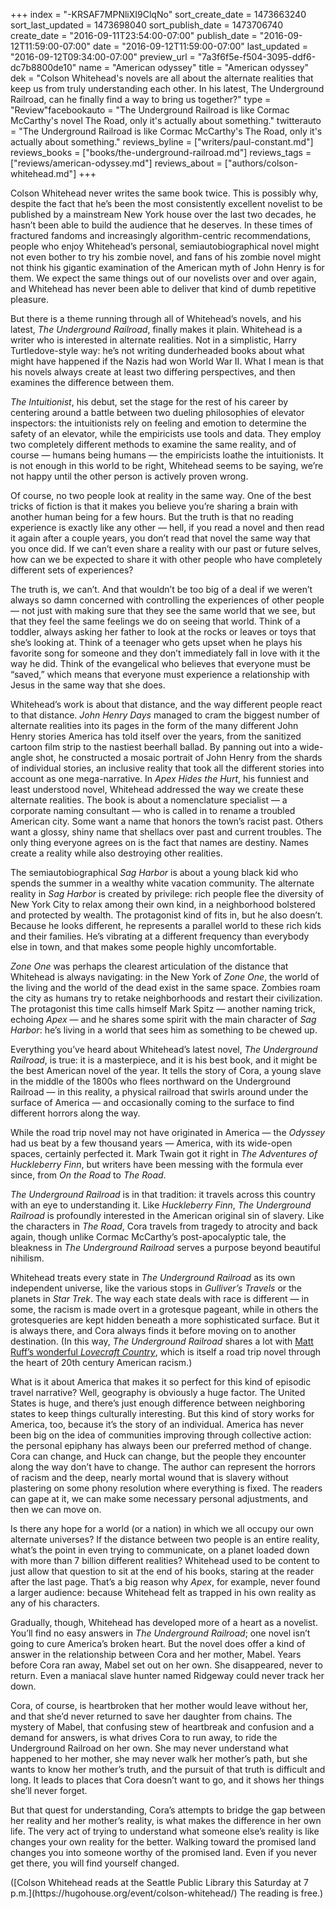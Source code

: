 +++
index = "-KRSAF7MPNliXI9ClqNo"
sort_create_date = 1473663240
sort_last_updated = 1473698040
sort_publish_date = 1473706740
create_date = "2016-09-11T23:54:00-07:00"
publish_date = "2016-09-12T11:59:00-07:00"
date = "2016-09-12T11:59:00-07:00"
last_updated = "2016-09-12T09:34:00-07:00"
preview_url = "7a3f6f5e-f504-3095-ddf6-dc7b8800de10"
name = "American odyssey"
title = "American odyssey"
dek = "Colson Whitehead's novels are all about the alternate realities that keep us from truly understanding each other. In his latest, The Underground Railroad, can he finally find a way to bring us together?"
type = "Review"facebookauto = "The Underground Railroad is like Cormac McCarthy's novel The Road, only it's actually about something."
twitterauto = "The Underground Railroad is like Cormac McCarthy's The Road, only it's actually about something."
reviews_byline = ["writers/paul-constant.md"]
reviews_books = ["books/the-underground-railroad.md"]
reviews_tags = ["reviews/american-odyssey.md"]
reviews_about = ["authors/colson-whitehead.md"]
+++

Colson Whitehead never writes the same book twice. This is possibly why, despite the fact that he’s been the most consistently excellent novelist to be published by a mainstream New York house over the last two decades, he hasn’t been able to build the audience that he deserves. In these times of fractured fandoms and increasingly algorithm-centric recommendations, people who enjoy Whitehead’s personal, semiautobiographical novel might not even bother to try his zombie novel, and fans of his zombie novel might not think his gigantic examination of the American myth of John Henry is for them. We expect the same things out of our novelists over and over again, and Whitehead has never been able to deliver that kind of dumb repetitive pleasure.

But there is a theme running through all of Whitehead’s novels, and his latest, *The Underground Railroad*, finally makes it plain. Whitehead is a writer who is interested in alternate realities. Not in a simplistic, Harry Turtledove-style way: he’s not writing dunderheaded books about what might have happened if the Nazis had won World War II. What I mean is that his novels always create at least two differing perspectives, and then examines the difference between them. 

*The Intuitionist*, his debut, set the stage for the rest of his career by centering around a battle between two dueling philosophies of elevator inspectors: the intuitionists rely on feeling and emotion to determine the safety of an elevator, while the empiricists use tools and data. They employ two completely different methods to examine the same reality, and of course — humans being humans — the empiricists loathe the intuitionists. It is not enough in this world to be right, Whitehead seems to be saying, we’re not happy until the other person is actively proven wrong.

Of course, no two people look at reality in the same way. One of the best tricks of fiction is that it makes you believe you’re sharing a brain with another human being for a few hours. But the truth is that no reading experience is exactly like any other — hell, if you read a novel and then read it again after a couple years, you don’t read that novel the same way that you once did. If we can’t even share a reality with our past or future selves, how can we be expected to share it with other people who have completely different sets of experiences?

The truth is, we can’t. And that wouldn’t be too big of a deal if we weren’t always so damn concerned with controlling the experiences of other people — not just with making sure that they see the same world that we see, but that they feel the same feelings we do on seeing that world. Think of a toddler, always asking her father to look at the rocks or leaves or toys that she’s looking at. Think of a teenager who gets upset when he plays his favorite song for someone and they don’t immediately fall in love with it the way he did. Think of the evangelical who believes that everyone must be “saved,” which means that everyone must experience a relationship with Jesus in the same way that she does.

Whitehead’s work is about that distance, and the way different people react to that distance. *John Henry Days* managed to cram the biggest number of alternate realities into its pages in the form of the many different John Henry stories America has told itself over the years, from the sanitized cartoon film strip to the nastiest beerhall ballad.  By panning out into a wide-angle shot, he constructed a mosaic portrait of John Henry from the shards of individual stories, an inclusive reality that took all the different stories into account as one mega-narrative.
In *Apex Hides the Hurt*, his funniest and least understood novel, Whitehead addressed the way we create these alternate realities. The book is about a nomenclature specialist — a corporate naming consultant — who is called in to rename a troubled American city. Some want a name that honors the town’s racist past. Others want a glossy, shiny name that shellacs over past and current troubles. The only thing everyone agrees on is the fact that names are destiny. Names create a reality while also destroying other realities. 

The semiautobiographical *Sag Harbor* is about a young black kid who spends the summer in a wealthy white vacation community. The alternate reality in *Sag Harbor* is created by privilege: rich people flee the diversity of New York City to relax  among their own kind, in a neighborhood bolstered and protected by wealth. The protagonist kind of fits in, but he also doesn’t. Because he looks different, he represents a parallel world to these rich kids and their families. He’s vibrating at a different frequency than everybody else in town, and that makes some people highly uncomfortable. 

*Zone One* was perhaps the clearest articulation of the distance that Whitehead is always navigating: in the New York of *Zone One*, the world of the living and the world of the dead exist in the same space. Zombies roam the city as humans try to retake neighborhoods and restart their civilization. The protagonist this time calls himself Mark Spitz — another naming trick, echoing *Apex* — and he shares some spirit with the main character of *Sag Harbor*: he’s living in a world that sees him as something to be chewed up.

<div class="break"></div>

Everything you’ve heard about Whitehead’s latest novel, *The Underground Railroad*, is true: it is a masterpiece, and it is his best book, and it might be the best American novel of the year. It tells the story of Cora, a young slave in the middle of the 1800s who flees northward on the Underground Railroad — in this reality, a physical railroad that swirls around under the surface of America — and occasionally coming to the surface to find different horrors along the way.

While the road trip novel may not have originated in America — the *Odyssey* had us beat by a few thousand years — America, with its wide-open spaces, certainly perfected it. Mark Twain got it right in *The Adventures of Huckleberry Finn*, but writers have been messing with the formula ever since, from *On the Road* to *The Road*. 

*The Underground Railroad* is in that tradition: it travels across this country with an eye to understanding it. Like *Huckleberry Finn*, *The Underground Railroad* is profoundly interested in the American original sin of slavery. Like the characters in *The Road*, Cora travels from tragedy to atrocity and back again, though unlike Cormac McCarthy’s post-apocalyptic tale, the bleakness in *The Underground Railroad* serves a purpose beyond beautiful nihilism. 

Whitehead treats every state in *The Underground Railroad* as its own independent universe, like the various stops in *Gulliver’s Travels* or the planets in *Star Trek*. The way each state deals with race is different — in some, the racism is made overt in a grotesque pageant, while in others the grotesqueries are kept hidden beneath a more sophisticated surface. But it is always there, and Cora always finds it before moving on to another destination. (In this way, *The Underground Railroad* shares a lot with [Matt Ruff’s wonderful *Lovecraft Country*](http://www.seattlereviewofbooks.com/notes/2016/02/18/talking-with-matt-ruff-about-science-fictions-racist-past/), which is itself a road trip novel through the heart of 20th century American racism.) 

What is it about America that makes it so perfect for this kind of episodic travel narrative? Well, geography is obviously a huge factor. The United States is huge, and there’s just enough difference between neighboring states to keep things culturally interesting. But this kind of story works for America, too, because it’s the story of an individual. America has never been big on the idea of communities improving through collective action: the personal epiphany has always been our preferred method of change. Cora can change, and Huck can change, but the people they encounter along the way don’t have to change. The author can represent the horrors of racism and the deep, nearly mortal wound that is slavery without plastering on some phony resolution where everything is fixed. The readers can gape at it, we can make some necessary personal adjustments, and then we can move on. 

Is there any hope for a world (or a nation) in which we all occupy our own alternate universes? If the distance between two people is an entire reality, what’s the point in even trying to communicate, on a planet loaded down with more than 7 billion different realities? Whitehead used to be content to just allow that question to sit at the end of his books, staring at the reader after the last page. That’s a big reason why *Apex*, for example, never found a larger audience: because Whitehead felt as trapped in his own reality as any of his characters.

Gradually, though, Whitehead has developed more of a heart as a novelist. You’ll find no easy answers in *The Underground Railroad*; one novel isn’t going to cure America’s broken heart. But the novel does offer a kind of answer in the relationship between Cora and her mother, Mabel. Years before Cora ran away, Mabel set out on her own. She disappeared, never to return. Even a maniacal slave hunter named Ridgeway could never track her down.

Cora, of course, is heartbroken that her mother would leave without her, and that she’d never returned to save her daughter from chains. The mystery of Mabel, that confusing stew of heartbreak and confusion and a demand for answers, is what drives Cora to run away, to ride the Underground Railroad on her own. She may never understand what happened to her mother, she may never walk her mother’s path, but she wants to know her mother’s truth, and the pursuit of that truth is difficult and long. It leads to places that Cora doesn’t want to go, and it shows her things she’ll never forget. 

But that quest for understanding, Cora’s attempts to bridge the gap between her reality and her mother’s reality, is what makes the difference in her own life. The very act of trying to understand what someone else’s reality is like changes your own reality for the better. Walking toward the promised land changes you into someone worthy of the promised land. Even if you never get there, you will find yourself changed.

<p class="footer">([Colson Whitehead reads at the Seattle Public Library this Saturday at 7 p.m.](https://hugohouse.org/event/colson-whitehead/) The reading is free.)</p>